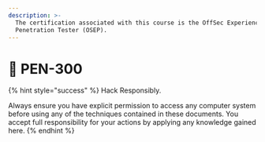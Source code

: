 ```yaml
---
description: >-
  The certification associated with this course is the OffSec Experienced
  Penetration Tester (OSEP).
---
```


# 🔗 PEN-300

{% hint style="success" %}
Hack Responsibly.

Always ensure you have explicit permission to access any computer system before using any of the techniques contained in these documents. You accept full responsibility for your actions by applying any knowledge gained here.
{% endhint %}

